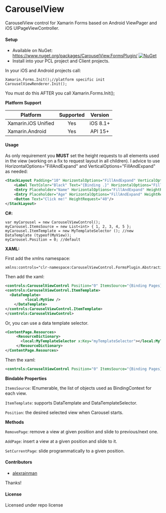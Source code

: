 # CarouselView
CarouselView control for Xamarin Forms based on Android ViewPager and iOS UIPageViewController.

#### Setup
* Available on NuGet: https://www.nuget.org/packages/CarouselView.FormsPlugin/ [![NuGet](https://img.shields.io/nuget/v/CarouselView.FormsPlugin.svg?label=NuGet)](https://www.nuget.org/packages/CarouselView.FormsPlugin/)
* Install into your PCL project and Client projects.

In your iOS and Android projects call:

```
Xamarin.Forms.Init();//platform specific init
CarouselViewRenderer.Init();
```

You must do this AFTER you call Xamarin.Forms.Init();

**Platform Support**

|Platform|Supported|Version|
| ------------------- | :-----------: | :------------------: |
|Xamarin.iOS Unified|Yes|iOS 8.1+|
|Xamarin.Android|Yes|API 15+|

#### Usage

As only requirement you **MUST** set the height requests to all elements used in the view (working on a fix to request layout in all children). I advice to use HorizontalOptions="FillAndExpand" and VerticalOptions="FillAndExpand" as needed:

```xml
<StackLayout Padding="10" HorizontalOptions="FillAndExpand" VerticalOptions="FillAndExpand">
	<Label TextColor="Black" Text="{Binding .}" HorizontalOptions="FillAndExpand" HeightRequest="40" />
	<Entry Placeholder="Name" HorizontalOptions="FillAndExpand" HeightRequest="40" />
	<Entry Placeholder="Age" HorizontalOptions="FillAndExpand" HeightRequest="40" />
	<Button Text="Click me!" HeightRequest="40"/>
</StackLayout>
```

**C#:**

```
var myCarousel = new CarouselViewControl();
myCarousel.ItemsSource = new List<int> { 1, 2, 3, 4, 5 };
myCarousel.ItemTemplate = new MyTemplateSelector (); //new DataTemplate (typeof(MyView));
myCarousel.Position = 0; //default
```

**XAML:**

First add the xmlns namespace:

```xml
xmlns:controls="clr-namespace:CarouselViewControl.FormsPlugin.Abstractions;assembly=CarouselViewControl.FormsPlugin.Abstractions"
```

Then add the xaml:

```xml
<controls:CarouselViewControl Position="0" ItemsSource="{Binding Pages}" VerticalOptions="FillAndExpand" HorizontalOptions="FillAndExpand">
<controls:CarouselViewControl.ItemTemplate>
  <DataTemplate>
		 <local:MyView />
	</DataTemplate>
</controls:CarouselViewControl.ItemTemplate>
</controls:CarouselViewControl>
```

Or, you can use a data template selector.

```xml
<ContentPage.Resources>
	 <ResourceDictionary>
	   <local:MyTemplateSelector x:Key="myTemplateSelector"></local:MyTemplateSelector>
	 </ResourceDictionary>
</ContentPage.Resources>
```

Then the xaml:

```xml
<controls:CarouselViewControl Position="0" ItemsSource="{Binding Pages}" ItemTemplate="{StaticResource myTemplateSelector}" VerticalOptions="FillAndExpand" HorizontalOptions="FillAndExpand"/>
```

**Bindable Properties**

```ItemsSource```: IEnumerable, the list of objects used as BindingContext for each view.

```ItemTemplate```: supports DataTemplate and DataTemplateSelector.

```Position```: the desired selected view when Carousel starts.

**Methods**

```RemovePage```: remove a view at given position and slide to previous/next one.

```AddPage```: insert a view at a given position and slide to it.

```SetCurrentPage```: slide programmatically to a given position.

#### Contributors
* [alexrainman](https://github.com/alexrainman)

Thanks!

#### License
Licensed under repo license
